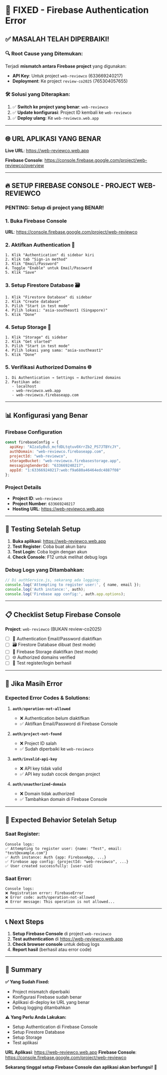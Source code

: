 # 🔧 FIXED - Firebase Authentication Error

## ✅ **MASALAH TELAH DIPERBAIKI!**

### 🔍 **Root Cause yang Ditemukan:**
Terjadi **mismatch antara Firebase project** yang digunakan:
- **API Key**: Untuk project `web-reviewco` (633669240217)
- **Deployment**: Ke project `review-co2025` (765304057655)

### 🛠️ **Solusi yang Diterapkan:**
1. ✅ **Switch ke project yang benar**: `web-reviewco`
2. ✅ **Update konfigurasi**: Project ID kembali ke `web-reviewco`
3. ✅ **Deploy ulang**: Ke `web-reviewco.web.app`

---

## 🌐 **URL APLIKASI YANG BENAR**

**Live URL**: https://web-reviewco.web.app

**Firebase Console**: https://console.firebase.google.com/project/web-reviewco/overview

---

## 🔥 **SETUP FIREBASE CONSOLE - PROJECT WEB-REVIEWCO**

### **PENTING**: Setup di project yang BENAR!

### 1. **Buka Firebase Console**
**URL**: https://console.firebase.google.com/project/web-reviewco

### 2. **Aktifkan Authentication** 🔐
```
1. Klik "Authentication" di sidebar kiri
2. Klik tab "Sign-in method" 
3. Klik "Email/Password"
4. Toggle "Enable" untuk Email/Password
5. Klik "Save"
```

### 3. **Setup Firestore Database** 🗃️
```
1. Klik "Firestore Database" di sidebar
2. Klik "Create database"
3. Pilih "Start in test mode"
4. Pilih lokasi: "asia-southeast1 (Singapore)"
5. Klik "Done"
```

### 4. **Setup Storage** 📁
```
1. Klik "Storage" di sidebar
2. Klik "Get started"
3. Pilih "Start in test mode"
4. Pilih lokasi yang sama: "asia-southeast1"
5. Klik "Done"
```

### 5. **Verifikasi Authorized Domains** 🌐
```
1. Di Authentication → Settings → Authorized domains
2. Pastikan ada:
   - localhost
   - web-reviewco.web.app
   - web-reviewco.firebaseapp.com
```

---

## 📊 **Konfigurasi yang Benar**

### **Firebase Configuration**
```javascript
const firebaseConfig = {
  apiKey: "AIzaSyBu5_mcfdDLtqtuv0XrrZb2_PS7JTBYcJY",
  authDomain: "web-reviewco.firebaseapp.com",
  projectId: "web-reviewco",
  storageBucket: "web-reviewco.firebasestorage.app",
  messagingSenderId: "633669240217",
  appId: "1:633669240217:web:f9a680a46464edc4887f08"
};
```

### **Project Details**
- **Project ID**: `web-reviewco`
- **Project Number**: `633669240217`
- **Hosting URL**: https://web-reviewco.web.app

---

## 🧪 **Testing Setelah Setup**

1. **Buka aplikasi**: https://web-reviewco.web.app
2. **Test Register**: Coba buat akun baru
3. **Test Login**: Coba login dengan akun
4. **Check Console**: F12 untuk melihat debug logs

### **Debug Logs yang Ditambahkan:**
```javascript
// Di authService.js, sekarang ada logging:
console.log('Attempting to register user:', { name, email });
console.log('Auth instance:', auth);
console.log('Firebase app config:', auth.app.options);
```

---

## 📋 **Checklist Setup Firebase Console**

**Project**: `web-reviewco` (BUKAN review-co2025)

- [ ] 🔐 Authentication Email/Password diaktifkan
- [ ] 🗃️ Firestore Database dibuat (test mode)
- [ ] 📁 Firebase Storage diaktifkan (test mode)
- [ ] 🌐 Authorized domains verified
- [ ] 🧪 Test register/login berhasil

---

## 🚨 **Jika Masih Error**

### **Expected Error Codes & Solutions:**

1. **`auth/operation-not-allowed`**
   - ❌ Authentication belum diaktifkan
   - ✅ Aktifkan Email/Password di Firebase Console

2. **`auth/project-not-found`**
   - ❌ Project ID salah
   - ✅ Sudah diperbaiki ke `web-reviewco`

3. **`auth/invalid-api-key`**
   - ❌ API key tidak valid
   - ✅ API key sudah cocok dengan project

4. **`auth/unauthorized-domain`**
   - ❌ Domain tidak authorized
   - ✅ Tambahkan domain di Firebase Console

---

## 🎯 **Expected Behavior Setelah Setup**

### **Saat Register:**
```
Console logs:
✅ Attempting to register user: {name: "Test", email: "test@example.com"}
✅ Auth instance: Auth {app: FirebaseApp, ...}
✅ Firebase app config: {projectId: "web-reviewco", ...}
✅ User created successfully: [user-uid]
```

### **Saat Error:**
```
Console logs:
❌ Registration error: FirebaseError
❌ Error code: auth/operation-not-allowed
❌ Error message: This operation is not allowed...
```

---

## 📞 **Next Steps**

1. **Setup Firebase Console** di project `web-reviewco`
2. **Test authentication** di https://web-reviewco.web.app
3. **Check browser console** untuk debug logs
4. **Report hasil** (berhasil atau error code)

---

## 🎉 **Summary**

**✅ Yang Sudah Fixed:**
- Project mismatch diperbaiki
- Konfigurasi Firebase sudah benar
- Aplikasi di-deploy ke URL yang benar
- Debug logging ditambahkan

**⚠️ Yang Perlu Anda Lakukan:**
- Setup Authentication di Firebase Console
- Setup Firestore Database
- Setup Storage
- Test aplikasi

**URL Aplikasi**: https://web-reviewco.web.app
**Firebase Console**: https://console.firebase.google.com/project/web-reviewco

**Sekarang tinggal setup Firebase Console dan aplikasi akan berfungsi!** 🚀 